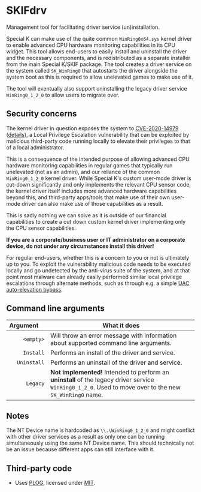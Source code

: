 # SKIFdrv

Management tool for facilitating driver service (un)installation.

Special K can make use of the quite common `WinRing0x64.sys` kernel driver to enable advanced CPU hardware monitoring capabilities in its CPU widget. This tool allows end-users to easily install and uninstall the driver and the necessary components, and is redistributed as a separate installer from the main Special K/SKIF package. The tool creates a driver service on the system called `SK_WinRing0` that autostarts the driver alongside the system boot as this is required to allow unelevated games to make use of it.

The tool will eventually also support uninstalling the legacy driver service `WinRing0_1_2_0` to allow users to migrate over.

## Security concerns

The kernel driver in question exposes the system to [CVE-2020-14979](https://nvd.nist.gov/vuln/detail/CVE-2020-14979) ([details](https://posts.specterops.io/cve-2020-14979-local-privilege-escalation-in-evga-precisionx1-cf63c6b95896)), a Local Privilege Escalation vulnerability that can be exploited by malicious third-party code running locally to elevate their privileges to that of a local administrator.

This is a consequence of the intended purpose of allowing advanced CPU hardware monitoring capabilities in regular games that typically run unelevated (not as an admin), and our reliance of the common `WinRing0_1_2_0` kernel driver. While Special K's custom user-mode driver is cut-down significantly and only implements the relevant CPU sensor code, the kernel driver itself includes more advanced hardware capabilities beyond this, and third-party apps/tools that make use of their own user-mode driver can also make use of those capabilities as a result.

This is sadly nothing we can solve as it is outside of our financial capabilities to create a cut down custom kernel driver implementing only the CPU sensor capabilities.

**If you are a corporate/business user or IT administrator on a corporate device, do not under any circumstances install this driver!**

For regular end-users, whether this is a concern to you or not is ultimately up to you. To exploit the vulnerability malicious code needs to be executed locally and go undetected by the anti-virus suite of the system, and at that point most malware can already easily performed similar local privilege escalations through alternate methods, such as through e.g. a simple [UAC auto-elevation bypass](https://devblogs.microsoft.com/oldnewthing/20160816-00/?p=94105).

## Command line arguments

| Argument  | What it does |
| -------------: | ------------- |
| `<empty>`   | Will throw an error message with information about supported command line arguments. |
| `Install`   | Performs an install of the driver and service.  |
| `Uninstall` | Performs an uninstall of the driver and service.  |
| `Legacy`    | **Not implemented!** Intended to perform an **uninstall** of the legacy driver service `WinRing0_1_2_0`. Used to move over to the new `SK_WinRing0` name. |

## Notes

The NT Device name is hardcoded as `\\.\WinRing0_1_2_0` and might conflict with other driver services as a result as only one can be running simultaneously using the same NT Device name.
This should technically not be an issue because different apps can still interface with it.

## Third-party code

* Uses [PLOG](https://github.com/SergiusTheBest/plog), licensed under [MIT](https://github.com/SergiusTheBest/plog/blob/master/LICENSE).
